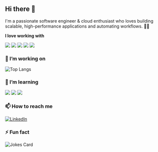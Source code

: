 ## Hi there 👋

I'm a passionate software engineer & cloud enthusiast who loves building scalable, high-performance applications and automating workflows. 🕺🏽

**I love working with**

<div display="flex">
  <img src="https://img.shields.io/badge/AWS-232F3E?style=flat&logo=amazonwebservices&logoColor=white"/>
  <img src="https://img.shields.io/badge/Java-ED8B00?style=for-the-badge&logo=openjdk&logoColor=white"/>
  <img src="https://img.shields.io/badge/SpringBoot-6DB33F?style=flat-square&logo=Spring&logoColor=white"/>
  <img src="https://img.shields.io/badge/python-3670A0?style=for-the-badge&logo=python&logoColor=ffdd54"/>
  <img src="https://img.shields.io/badge/docker-257bd6?style=for-the-badge&logo=docker&logoColor=white"/>
</div>

### 🔭 I’m working on

 ![Top Langs](https://github-readme-stats.vercel.app/api/top-langs/?username=hengnan&layout=compact)

### 🌱 I’m learning

<div display="flex">
  <img src="https://img.shields.io/badge/PyTorch-EE4C2C?style=for-the-badge&logo=pytorch&logoColor=white"/>
  <img src="https://img.shields.io/badge/kubernetes-326CE5?&style=plastic&logo=kubernetes&logoColor=white"/>
  <img src="https://img.shields.io/badge/-Generative%20AI-FF5733?style=flat&logo=openai&logoColor=white"/>
</div>


### 📫 How to reach me

<div display="flex">
  <a href="https://www.linkedin.com/in/hengnan/">
    <img src="https://img.shields.io/badge/linkedin-%230077B5.svg?style=for-the-badge&logo=linkedin&logoColor=white" alt="LinkedIn"/>
  </a>
</div>

### ⚡ Fun fact

<img src="https://readme-jokes.vercel.app/api" alt="Jokes Card" />

